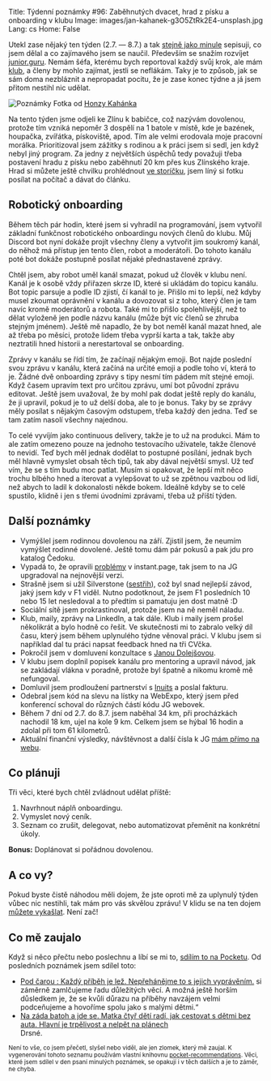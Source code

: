 Title: Týdenní poznámky #96: Zaběhnutých dvacet, hrad z písku a onboarding v klubu
Image: images/jan-kahanek-g3O5ZtRk2E4-unsplash.jpg
Lang: cs
Home: False


Utekl zase nějaký ten týden (2.7. — 8.7.) a tak [stejně jako minule]({filename}2022-07-01_tydenni-poznamky-95-opravy-cisel-a-premysleni.md) sepisuji, co jsem dělal a co zajímavého jsem se naučil. Především se snažím rozvíjet [junior.guru](https://junior.guru/). Nemám šéfa, kterému bych reportoval každý svůj krok, ale mám [klub](https://junior.guru/club/), a členy by mohlo zajímat, jestli se neflákám. Taky je to způsob, jak se sám doma nezbláznit a nepropadat pocitu, že je zase konec týdne a já jsem přitom nestihl nic udělat.

![Poznámky]({static}/images/jan-kahanek-g3O5ZtRk2E4-unsplash.jpg)
Fotka od [Honzy Kahánka](https://unsplash.com/@honza_kahanek)

Na tento týden jsme odjeli ke Zlínu k babičce, což nazývám dovolenou, protože tím vzniká nepoměr 3 dospělí na 1 batole v místě, kde je bazének, houpačka, zvířátka, pískoviště, apod. Tím ale velmi erodovala moje pracovní morálka. Prioritizoval jsem zážitky s rodinou a k práci jsem si sedl, jen když nebyl jiný program. Za jedny z největších úspěchů tedy považuji třeba postavení hradu z písku nebo zaběhnutí 20 km přes kus Zlínského kraje. Hrad si můžete ještě chvilku prohlédnout [ve storíčku](https://www.instagram.com/honza.javorek/), jsem líný si fotku posílat na počítač a dávat do článku.


## Robotický onboarding

Během těch pár hodin, které jsem si vyhradil na programování, jsem vytvořil základní funkčnost robotického onboardingu nových členů do klubu. Můj Discord bot nyní dokáže projít všechny členy a vytvořit jim soukromý kanál, do něhož má přístup jen tento člen, robot a moderátoři. Do tohoto kanálu poté bot dokáže postupně posílat nějaké přednastavené zprávy.

Chtěl jsem, aby robot uměl kanál smazat, pokud už člověk v klubu není. Kanál je k osobě vždy přiřazen skrze ID, které si ukládám do topicu kanálu. Bot topic parsuje a podle ID zjistí, čí kanál to je. Přišlo mi to lepší, než kdyby musel zkoumat oprávnění v kanálu a dovozovat si z toho, který člen je tam navíc kromě moderátorů a robota. Také mi to přišlo spolehlivější, než to dělat vyloženě jen podle názvu kanálu (může být víc členů se zhruba stejným jménem). Ještě mě napadlo, že by bot neměl kanál mazat hned, ale až třeba po měsíci, protože lidem třeba vyprší karta a tak, takže aby neztratili hned historii a nerestartoval se onboarding.

Zprávy v kanálu se řídí tím, že začínají nějakým emoji. Bot najde poslední svou zprávu v kanálu, která začíná na určité emoji a podle toho ví, která to je. Žádné dvě onboarding zprávy s tipy nesmí tím pádem mít stejné emoji. Když časem upravím text pro určitou zprávu, umí bot původní zprávu editovat. Ještě jsem uvažoval, že by mohl pak dodat ještě reply do kanálu, že ji upravil, pokud je to už delší doba, ale to je bonus. Taky by se zprávy měly posílat s nějakým časovým odstupem, třeba každý den jedna. Teď se tam zatím nasolí všechny najednou.

To celé vyvíjím jako continuous delivery, takže je to už na produkci. Mám to ale zatím omezeno pouze na jednoho testovacího uživatele, takže členové to nevidí. Teď bych měl jednak dodělat to postupné posílání, jednak bych měl hlavně vymyslet obsah těch tipů, tak aby dával největší smysl. Už teď vím, že se s tím budu moc patlat. Musím si opakovat, že lepší mít něco trochu blbého hned a iterovat a vylepšovat to už se zpětnou vazbou od lidí, než abych to ladil k dokonalosti někde bokem. Ideálně kdyby se to celé spustilo, klidně i jen s třemi úvodními zprávami, třeba už příští týden.


## Další poznámky

- Vymýšlel jsem rodinnou dovolenou na září. Zjistil jsem, že neumím vymýšlet rodinné dovolené. Ještě tomu dám pár pokusů a pak jdu pro katalog Čedoku.
- Vypadá to, že opravili [problémy](https://github.com/instantpage/instant.page/issues/72) v instant.page, tak jsem to na JG upgradoval na nejnovější verzi.
- Strašně jsem si užil Silverstone ([sestřih](https://www.youtube.com/watch?v=bM6ren2tPU8)), což byl snad nejlepší závod, jaký jsem kdy v F1 viděl. Nutno podotknout, že jsem F1 posledních 10 nebo 15 let nesledoval a to předtím si pamatuju jen dost matně :D
- Sociální sítě jsem prokrastinoval, protože jsem na ně neměl náladu.
- Klub, maily, zprávy na LinkedIn, a tak dále. Klub i maily jsem prošel několikrát a bylo hodně co řešit. Ve skutečnosti mi to zabralo velký díl času, který jsem během uplynulého týdne věnoval práci. V klubu jsem si například dal tu práci napsat feedback hned na tři CVčka.
- Pokročil jsem v domluvení konzultace s [Janou Dolejšovou](https://www.janadolejsova.cz/).
- V klubu jsem doplnil popisek kanálu pro mentoring a upravil návod, jak se zakládají vlákna v poradně, protože byl špatně a nikomu kromě mě nefungoval.
- Domluvil jsem prodloužení partnerství s [Inuits](https://www.inuits.eu/) a poslal fakturu.
- Odebral jsem kód na slevu na lístky na WebExpo, který jsem před konferencí schoval do různých částí kódu JG webovek.
- Během 7 dní od 2.7. do 8.7. jsem naběhal 34 km, při procházkách nachodil 18 km, ujel na kole 9 km. Celkem jsem se hýbal 16 hodin a zdolal při tom 61 kilometrů.
- Aktuální finanční výsledky, návštěvnost a další čísla k JG [mám přímo na webu](https://junior.guru/open/).


## Co plánuji

Tři věci, které bych chtěl zvládnout udělat příště:

1. Navrhnout náplň onboardingu.
2. Vymyslet nový ceník.
3. Seznam co zrušit, delegovat, nebo automatizovat přeměnit na konkrétní úkoly.

**Bonus:** Doplánovat si pořádnou dovolenou.


## A co vy?

Pokud byste čistě náhodou měli dojem, že jste oproti mě za uplynulý týden vůbec nic nestihli, tak mám pro vás skvělou zprávu! V klidu se na ten dojem [můžete vykašlat]({filename}2020-06-04_neni-to-zavod.md). Není zač!


## Co mě zaujalo

Když si něco přečtu nebo poslechnu a líbí se mi to, [sdílím to na Pocketu](https://getpocket.com/@honzajavorek). Od posledních poznámek jsem sdílel toto:

- [Pod čarou : Každý příběh je lež. Nepřehánějme to s jejich vyprávěním.](https://seznam-zpravy.u.mailkit.eu/mc/VVQIVPEI/IFFILXQQDLFARYLJIY/CQMCWMIUIPV) si záměrně zamlčujeme řadu důležitých věcí. A možná ještě horším důsledkem je, že se kvůli důrazu na příběhy navzájem velmi podceňujeme a hovoříme spolu jako s malými dětmi.“
- [Na záda batoh a jde se. Matka čtyř dětí radí, jak cestovat s dětmi bez auta. Hlavní je trpělivost a nelpět na plánech](https://www.heroine.cz/zena-a-svet/8966-na-zada-batoh-a-jde-se-matka-ctyr-deti-radi-jak-cestovat-s-detmi-bez-auta-hlavni-je-trpelivost-a-nelpet-na-planech)<br>Drsné.

<small>Není to vše, co jsem přečetl, slyšel nebo viděl, ale jen zlomek, který mě zaujal. K vygenerování tohoto seznamu používám vlastní knihovnu <a href="https://pypi.org/project/pocket-recommendations/">pocket-recommendations</a>. Věci, které jsem sdílel v den psaní minulých poznámek, se opakují i v těch dalších a je to záměr, ne chyba.</small>

